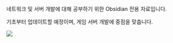 네트워크 및 서버 개발에 대해 공부하기 위한 Obsidian 전용 자료입니다.

기초부터 업데이트할 예정이며, 게임 서버 개발에 중점을 맞춥니다.


![](Pasted%20image%2020240408115432.png)